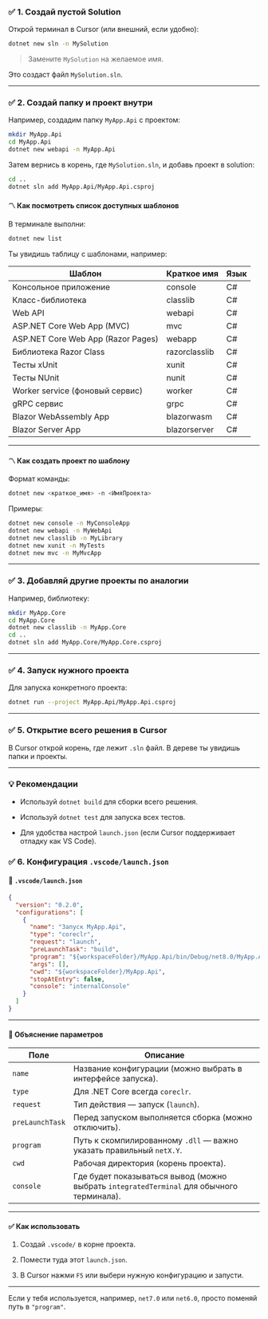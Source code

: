 ### ✅ 1. **Создай пустой Solution**

Открой терминал в Cursor (или внешний, если удобно):

```bash
dotnet new sln -n MySolution
```

> Замените `MySolution` на желаемое имя.

Это создаст файл `MySolution.sln`.

---

### ✅ 2. **Создай папку и проект внутри**

Например, создадим папку `MyApp.Api` с проектом:

```bash
mkdir MyApp.Api
cd MyApp.Api
dotnet new webapi -n MyApp.Api
```

Затем вернись в корень, где `MySolution.sln`, и добавь проект в solution:

```bash
cd ..
dotnet sln add MyApp.Api/MyApp.Api.csproj
```

#### 〽️ Как посмотреть список доступных шаблонов

В терминале выполни:

```bash
dotnet new list
```

Ты увидишь таблицу с шаблонами, например:

|Шаблон|Краткое имя|Язык|
|---|---|---|
|Консольное приложение|console|C#|
|Класс-библиотека|classlib|C#|
|Web API|webapi|C#|
|ASP.NET Core Web App (MVC)|mvc|C#|
|ASP.NET Core Web App (Razor Pages)|webapp|C#|
|Библиотека Razor Class|razorclasslib|C#|
|Тесты xUnit|xunit|C#|
|Тесты NUnit|nunit|C#|
|Worker service (фоновый сервис)|worker|C#|
|gRPC сервис|grpc|C#|
|Blazor WebAssembly App|blazorwasm|C#|
|Blazor Server App|blazorserver|C#|

---

#### 〽️ Как создать проект по шаблону

Формат команды:

```bash
dotnet new <краткое_имя> -n <ИмяПроекта>
```

Примеры:

```bash
dotnet new console -n MyConsoleApp
dotnet new webapi -n MyWebApi
dotnet new classlib -n MyLibrary
dotnet new xunit -n MyTests
dotnet new mvc -n MyMvcApp
```

---

### ✅ 3. **Добавляй другие проекты по аналогии**

Например, библиотеку:

```bash
mkdir MyApp.Core
cd MyApp.Core
dotnet new classlib -n MyApp.Core
cd ..
dotnet sln add MyApp.Core/MyApp.Core.csproj
```

---

### ✅ 4. **Запуск нужного проекта**

Для запуска конкретного проекта:

```bash
dotnet run --project MyApp.Api/MyApp.Api.csproj
```

---

### ✅ 5. **Открытие всего решения в Cursor**

В Cursor открой корень, где лежит `.sln` файл. В дереве ты увидишь папки и проекты.

---

### 💡 Рекомендации

- Используй `dotnet build` для сборки всего решения.
    
- Используй `dotnet test` для запуска всех тестов.
    
- Для удобства настрой `launch.json` (если Cursor поддерживает отладку как VS Code).

### ✅ 6. Конфигурация `.vscode/launch.json`

#### 📄 `.vscode/launch.json`

```json
{
  "version": "0.2.0",
  "configurations": [
    {
      "name": "Запуск MyApp.Api",
      "type": "coreclr",
      "request": "launch",
      "preLaunchTask": "build",
      "program": "${workspaceFolder}/MyApp.Api/bin/Debug/net8.0/MyApp.Api.dll",
      "args": [],
      "cwd": "${workspaceFolder}/MyApp.Api",
      "stopAtEntry": false,
      "console": "internalConsole"
    }
  ]
}
```

---

#### 📌 Объяснение параметров

|Поле|Описание|
|---|---|
|`name`|Название конфигурации (можно выбрать в интерфейсе запуска).|
|`type`|Для .NET Core всегда `coreclr`.|
|`request`|Тип действия — запуск (`launch`).|
|`preLaunchTask`|Перед запуском выполняется сборка (можно отключить).|
|`program`|Путь к скомпилированному `.dll` — важно указать правильный `netX.Y`.|
|`cwd`|Рабочая директория (корень проекта).|
|`console`|Где будет показываться вывод (можно выбрать `integratedTerminal` для обычного терминала).|

---

#### ✅ Как использовать

1. Создай `.vscode/` в корне проекта.
    
2. Помести туда этот `launch.json`.
    
3. В Cursor нажми `F5` или выбери нужную конфигурацию и запусти.
    

---

Если у тебя используется, например, `net7.0` или `net6.0`, просто поменяй путь в `"program"`.